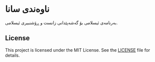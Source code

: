 # ناوەندی سانا

بەرنامەی ئیسلامی بۆ گەشەپێدانی زانست و ڕۆشنبیری ئیسلامی.

## License

This project is licensed under the MIT License. See the [LICENSE](LICENSE) file for details.
